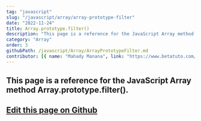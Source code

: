 ```yaml
---
tag: "javascript"
slug: "/javascript/array/array-prototype-filter"
date: "2022-11-24"
title: Array.prototype.filter()
description: "This page is a reference for the JavaScript Array method Array.prototype.filter()."
category: "Array"
order: 3
githubPath: /javascript/Array/ArrayPrototypeFilter.md
contributor: [{ name: "Mahady Manana", link: "https://www.betatuto.com/" }]
---
```



## This page is a reference for the JavaScript Array method Array.prototype.filter().

## <a href="https://github.com/mahady-manana/betatuto-docs/tree/main/docs/javascript/Array/ArrayPrototypeFilter.md" target="_blank">Edit this page on Github</a>

